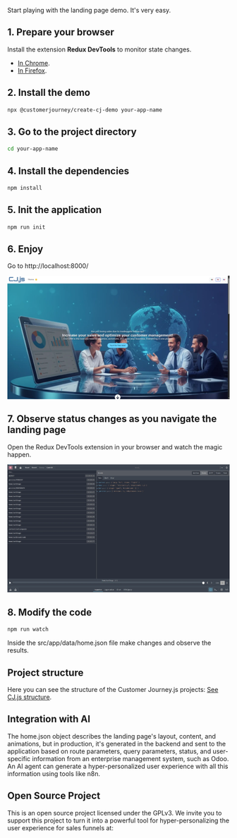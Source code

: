 Start playing with the landing page demo. It's very easy.
## 1. Prepare your browser
Install the  extension **Redux DevTools** to monitor state changes.
- [In Chrome](https://chromewebstore.google.com/detail/redux-devtools/lmhkpmbekcpmknklioeibfkpmmfibljd).
- [In Firefox](https://addons.mozilla.org/es-ES/firefox/addon/reduxdevtools).

## 2. Install the demo

```bash
npx @customerjourney/create-cj-demo your-app-name
```
## 3. Go to the project directory
```bash
cd your-app-name
```
## 4. Install the dependencies
```bash
npm install
```
## 5. Init the application
```bash
npm run init
```
## 6. Enjoy
Go to http://localhost:8000/

![Texto de ejemplo que aparece si la imagen falla](/assets/images/cjjs-demo.webp)

## 7. Observe status changes as you navigate the landing page
Open the Redux DevTools extension in your browser and watch the magic happen.

![Texto de ejemplo que aparece si la imagen falla](/assets/images/redux.webp)

## 8. Modify the code
```bash
npm run watch
```
Inside the src/app/data/home.json file make changes and observe the results.
## Project structure
Here you can see the structure of the Customer Journey.js projects: [See CJ.js  structure](/usage-guide/project/structure).
## Integration with AI
The home.json object describes the landing page's layout, content, and animations, but in production, it's generated in the backend and sent to the application based on route parameters, query parameters, status, and user-specific information from an enterprise management system, such as Odoo. An AI agent can generate a hyper-personalized user experience with all this information using tools like n8n.
## Open Source Project
This is an open source project licensed under the GPLv3. We invite you to support this project to turn it into a powerful tool for hyper-personalizing the user experience for sales funnels at: